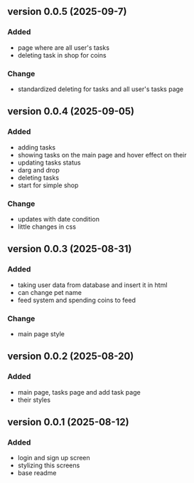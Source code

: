 ## version 0.0.5 (2025-09-7)

### Added
- page where are all user's tasks
- deleting task in shop for coins

### Change
- standardized deleting for tasks and all user's tasks page

## version 0.0.4 (2025-09-05)

### Added
- adding tasks
- showing tasks on the main page and hover effect on their
- updating tasks status
- darg and drop
- deleting tasks
- start for simple shop

### Change
- updates with date condition
- little changes in css

## version 0.0.3 (2025-08-31)

### Added
- taking user data from database and insert it in html
- can change pet name
- feed system and spending coins to feed

### Change
- main page style

## version 0.0.2 (2025-08-20)

### Added
- main page, tasks page and add task page
- their styles

## version 0.0.1 (2025-08-12)

### Added
- login and sign up screen
- stylizing this screens
- base readme